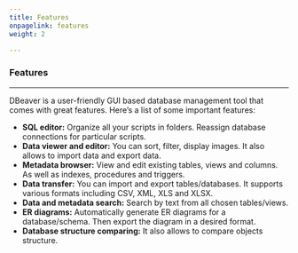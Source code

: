 ```yaml
---
title: Features
onpagelink: features
weight: 2

---
```


### **Features**
--------

DBeaver is a user-friendly GUI based database management tool that comes with great features. Here’s a list of some important features:

- **SQL editor:** Organize all your scripts in folders. Reassign database connections for particular scripts.
- **Data viewer and editor:** You can sort, filter, display images. It also allows to import data and export data.
- **Metadata browser:** View and edit existing tables, views and columns. As well as indexes, procedures and triggers.
- **Data transfer:** You can import and export tables/databases. It supports various formats including CSV, XML, XLS and XLSX.
- **Data and metadata search:** Search by text from all chosen tables/views.
- **ER diagrams:** Automatically generate ER diagrams for a database/schema. Then export the diagram in a desired format.
- **Database structure comparing:** It also allows to compare objects structure.
 

